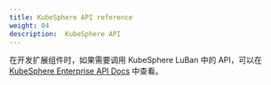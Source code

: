 ```yaml
---
title: KubeSphere API reference
weight: 04
description:  KubeSphere API
---
```


在开发扩展组件时，如果需要调用 KubeSphere LuBan 中的 API，可以在 [KubeSphere Enterprise API Docs](https://docs.kubesphere.com.cn/reference/api/v4.0.0/introduction/) 中查看。